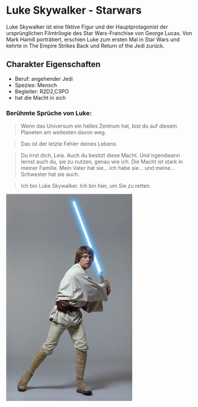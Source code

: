 # Luke Skywalker - Starwars  
Luke Skywalker ist eine fiktive Figur und der Hauptprotagonist der ursprünglichen Filmtrilogie des Star Wars-Franchise von George Lucas.
Von Mark Hamill porträtiert, erschien Luke zum ersten Mal in Star Wars und kehrte in The Empire Strikes Back und Return of the Jedi zurück.

## Charakter Eigenschaften
* Beruf: angehender Jedi
* Spezies: Mensch
* Begleiter: R2D2,C3PO
* hat die Macht in sich

### Berühmte Sprüche von Luke:

> Wenn das Universum ein helles Zentrum hat, bist du auf diesem Planeten am weitesten davon weg.
 
> Das ist der letzte Fehler deines Lebens. 

> Du irrst dich, Leia. Auch du besitzt diese Macht. Und irgendwann lernst auch du, sie zu nutzen, genau wie ich. Die Macht ist stark in meiner Familie. Mein Vater hat sie… ich habe sie… und meine… Schwester hat sie auch. 

> Ich bin Luke Skywalker. Ich bin hier, um Sie zu retten. 

<img src="https://github.com/reklawykSekuL/reklawykSekuL.github.io/blob/master/Luke_Skywalker.jpg"/>
